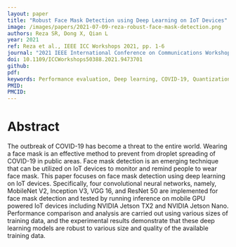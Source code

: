 ```yaml
---
layout: paper
title: "Robust Face Mask Detection using Deep Learning on IoT Devices"
image: /images/papers/2021-07-09-reza-robust-face-mask-detection.png
authors: Reza SR, Dong X, Qian L
year: 2021
ref: Reza et al., IEEE ICC Workshops 2021, pp. 1-6
journal: "2021 IEEE International Conference on Communications Workshops"
doi: 10.1109/ICCWorkshops50388.2021.9473701
github:
pdf: 
keywords: Performance evaluation, Deep learning, COVID-19, Quantization (signal), Conferences, Training data, Graphics processing units
PMID: 
PMCID: 
---
```


# Abstract

The outbreak of COVID-19 has become a threat to the entire world. Wearing a face mask is an effective method to prevent from droplet spreading of COVID-19 in public areas. Face mask detection is an emerging technique that can be utilized on IoT devices to monitor and remind people to wear face mask. This paper focuses on face mask detection using deep learning on IoT devices. Specifically, four convolutional neural networks, namely, MobileNet V2, Inception V3, VGG 16, and ResNet 50 are implemented for face mask detection and tested by running inference on mobile GPU powered IoT devices including NVIDIA Jetson TX2 and NVIDIA Jetson Nano. Performance comparison and analysis are carried out using various sizes of training data, and the experimental results demonstrate that these deep learning models are robust to various size and quality of the available training data.
